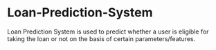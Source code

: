 # Loan-Prediction-System
Loan Prediction System is used to predict whether a user is eligible for taking the loan or not on the basis of certain parameters/features.
